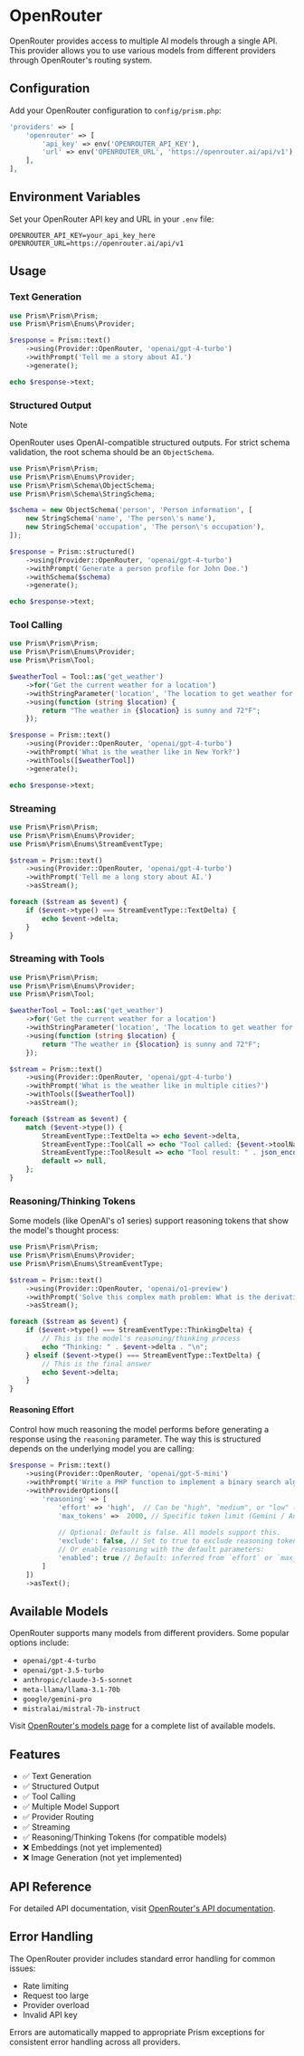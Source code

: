 # OpenRouter

OpenRouter provides access to multiple AI models through a single API. This provider allows you to use various models from different providers through OpenRouter's routing system.

## Configuration

Add your OpenRouter configuration to `config/prism.php`:

```php
'providers' => [
    'openrouter' => [
        'api_key' => env('OPENROUTER_API_KEY'),
        'url' => env('OPENROUTER_URL', 'https://openrouter.ai/api/v1'),
    ],
],
```

## Environment Variables

Set your OpenRouter API key and URL in your `.env` file:

```env
OPENROUTER_API_KEY=your_api_key_here
OPENROUTER_URL=https://openrouter.ai/api/v1
```

## Usage

### Text Generation

```php
use Prism\Prism\Prism;
use Prism\Prism\Enums\Provider;

$response = Prism::text()
    ->using(Provider::OpenRouter, 'openai/gpt-4-turbo')
    ->withPrompt('Tell me a story about AI.')
    ->generate();

echo $response->text;
```

### Structured Output

> [!NOTE]
> OpenRouter uses OpenAI-compatible structured outputs. For strict schema validation, the root schema should be an `ObjectSchema`.

```php
use Prism\Prism\Prism;
use Prism\Prism\Enums\Provider;
use Prism\Prism\Schema\ObjectSchema;
use Prism\Prism\Schema\StringSchema;

$schema = new ObjectSchema('person', 'Person information', [
    new StringSchema('name', 'The person\'s name'),
    new StringSchema('occupation', 'The person\'s occupation'),
]);

$response = Prism::structured()
    ->using(Provider::OpenRouter, 'openai/gpt-4-turbo')
    ->withPrompt('Generate a person profile for John Doe.')
    ->withSchema($schema)
    ->generate();

echo $response->text;
```

### Tool Calling

```php
use Prism\Prism\Prism;
use Prism\Prism\Enums\Provider;
use Prism\Prism\Tool;

$weatherTool = Tool::as('get_weather')
    ->for('Get the current weather for a location')
    ->withStringParameter('location', 'The location to get weather for')
    ->using(function (string $location) {
        return "The weather in {$location} is sunny and 72°F";
    });

$response = Prism::text()
    ->using(Provider::OpenRouter, 'openai/gpt-4-turbo')
    ->withPrompt('What is the weather like in New York?')
    ->withTools([$weatherTool])
    ->generate();

echo $response->text;
```

### Streaming

```php
use Prism\Prism\Prism;
use Prism\Prism\Enums\Provider;
use Prism\Prism\Enums\StreamEventType;

$stream = Prism::text()
    ->using(Provider::OpenRouter, 'openai/gpt-4-turbo')
    ->withPrompt('Tell me a long story about AI.')
    ->asStream();

foreach ($stream as $event) {
    if ($event->type() === StreamEventType::TextDelta) {
        echo $event->delta;
    }
}
```

### Streaming with Tools

```php
use Prism\Prism\Prism;
use Prism\Prism\Enums\Provider;
use Prism\Prism\Tool;

$weatherTool = Tool::as('get_weather')
    ->for('Get the current weather for a location')
    ->withStringParameter('location', 'The location to get weather for')
    ->using(function (string $location) {
        return "The weather in {$location} is sunny and 72°F";
    });

$stream = Prism::text()
    ->using(Provider::OpenRouter, 'openai/gpt-4-turbo')
    ->withPrompt('What is the weather like in multiple cities?')
    ->withTools([$weatherTool])
    ->asStream();

foreach ($stream as $event) {
    match ($event->type()) {
        StreamEventType::TextDelta => echo $event->delta,
        StreamEventType::ToolCall => echo "Tool called: {$event->toolName}\n",
        StreamEventType::ToolResult => echo "Tool result: " . json_encode($event->result) . "\n",
        default => null,
    };
}
```

### Reasoning/Thinking Tokens

Some models (like OpenAI's o1 series) support reasoning tokens that show the model's thought process:

```php
use Prism\Prism\Prism;
use Prism\Prism\Enums\Provider;
use Prism\Prism\Enums\StreamEventType;

$stream = Prism::text()
    ->using(Provider::OpenRouter, 'openai/o1-preview')
    ->withPrompt('Solve this complex math problem: What is the derivative of x^3 + 2x^2 - 5x + 1?')
    ->asStream();

foreach ($stream as $event) {
    if ($event->type() === StreamEventType::ThinkingDelta) {
        // This is the model's reasoning/thinking process
        echo "Thinking: " . $event->delta . "\n";
    } elseif ($event->type() === StreamEventType::TextDelta) {
        // This is the final answer
        echo $event->delta;
    }
}
```

#### Reasoning Effort

Control how much reasoning the model performs before generating a response using the `reasoning` parameter. The way this is structured depends on the underlying model you are calling:

```php
$response = Prism::text()
    ->using(Provider::OpenRouter, 'openai/gpt-5-mini')
    ->withPrompt('Write a PHP function to implement a binary search algorithm with proper error handling')
    ->withProviderOptions([
        'reasoning' => [
            'effort' => 'high',  // Can be "high", "medium", or "low" (OpenAI-style)
            'max_tokens' =>  2000, // Specific token limit (Gemini / Anthropic-style)
            
            // Optional: Default is false. All models support this.
            'exclude': false, // Set to true to exclude reasoning tokens from response
            // Or enable reasoning with the default parameters:
            'enabled': true // Default: inferred from `effort` or `max_tokens`
        ]
    ])
    ->asText();
```

## Available Models

OpenRouter supports many models from different providers. Some popular options include:

- `openai/gpt-4-turbo`
- `openai/gpt-3.5-turbo`
- `anthropic/claude-3-5-sonnet`
- `meta-llama/llama-3.1-70b`
- `google/gemini-pro`
- `mistralai/mistral-7b-instruct`

Visit [OpenRouter's models page](https://openrouter.ai/models) for a complete list of available models.

## Features

- ✅ Text Generation
- ✅ Structured Output
- ✅ Tool Calling
- ✅ Multiple Model Support
- ✅ Provider Routing
- ✅ Streaming
- ✅ Reasoning/Thinking Tokens (for compatible models)
- ❌ Embeddings (not yet implemented)
- ❌ Image Generation (not yet implemented)

## API Reference

For detailed API documentation, visit [OpenRouter's API documentation](https://openrouter.ai/docs/api-reference/chat-completion).

## Error Handling

The OpenRouter provider includes standard error handling for common issues:

- Rate limiting
- Request too large
- Provider overload
- Invalid API key

Errors are automatically mapped to appropriate Prism exceptions for consistent error handling across all providers. 
